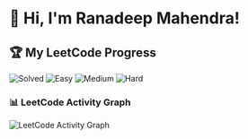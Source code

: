 # 👋 Hi, I'm Ranadeep Mahendra!

## 🏆 My LeetCode Progress

![Solved](https://img.shields.io/badge/Solved-73/3716-blue?cache=1760579762) ![Easy](https://img.shields.io/badge/Easy-41/907-brightgreen?cache=1760579762) ![Medium](https://img.shields.io/badge/Medium-31/1933-orange?cache=1760579762) ![Hard](https://img.shields.io/badge/Hard-1/876-red?cache=1760579762)

### 📊 LeetCode Activity Graph

![LeetCode Activity Graph](https://leetcard.jacoblin.cool/ranadeep_mahendra2426?theme=dark&font=Karma&ext=heatmap&cache=1760579762)
